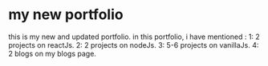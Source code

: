 # my new portfolio
 this is my new and updated portfolio.
in this portfolio, i have mentioned :
1: 2 projects on reactJs.
2: 2 projects on nodeJs.
3: 5-6 projects on vanillaJs.
4: 2 blogs on my blogs page.
